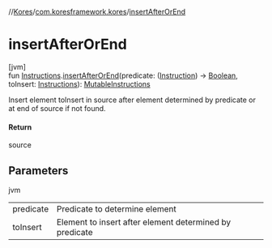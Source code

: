 //[Kores](../../index.md)/[com.koresframework.kores](index.md)/[insertAfterOrEnd](insert-after-or-end.md)

# insertAfterOrEnd

[jvm]\
fun [Instructions](-instructions/index.md).[insertAfterOrEnd](insert-after-or-end.md)(predicate: ([Instruction](-instruction/index.md)) -> [Boolean](https://kotlinlang.org/api/latest/jvm/stdlib/kotlin/-boolean/index.html), toInsert: [Instructions](-instructions/index.md)): [MutableInstructions](-mutable-instructions/index.md)

Insert element toInsert in source after element determined by predicate or at end of source if not found.

#### Return

source

## Parameters

jvm

| | |
|---|---|
| predicate | Predicate to determine element |
| toInsert | Element to insert after element determined by predicate |
